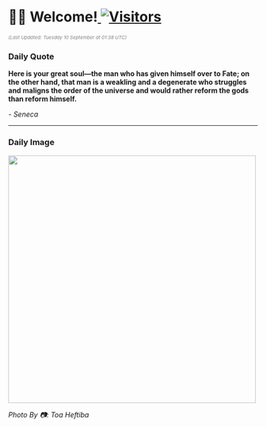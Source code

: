 <h1>👋🏽 Welcome!<a href="https://github.com/OmitNomis/"> <img src="https://visitor-badge.laobi.icu/badge?page_id=OmitNomis" alt="Visitors"></a></h1>

<i><p style="font-size: 0.6rem; color:gray">(Last Updated: Tuesday 10 September at 01:38 UTC)</p></i>

<h3> Daily Quote </h3>
<b><p>Here is your great soul—the man who has given himself over to Fate; on the other hand, that man is a weakling and a degenerate who struggles and maligns the order of the universe and would rather reform the gods than reform himself.</p></b>
<i><caption style="font-size: 0.8rem; color:gray;">- Seneca</caption></i>


<hr>

<h3>Daily Image</h3>
<a href="https://images.unsplash.com/photo-1724961754771-d5543bd71a54?crop=entropy&cs=srgb&fm=jpg&ixid=M3w2MjM3MzF8MHwxfHJhbmRvbXx8fHx8fHx8fDE3MjU5MzIyODV8&ixlib=rb-4.0.3&q=85" target="_blank"><img style="height:500px;" src=https://images.unsplash.com/photo-1724961754771-d5543bd71a54?crop=entropy&cs=srgb&fm=jpg&ixid=M3w2MjM3MzF8MHwxfHJhbmRvbXx8fHx8fHx8fDE3MjU5MzIyODV8&ixlib=rb-4.0.3&q=85"/></a>

<i><caption style="font-size: 0.8rem; color:gray;"> Photo By 📷: Toa Heftiba</caption></i>
